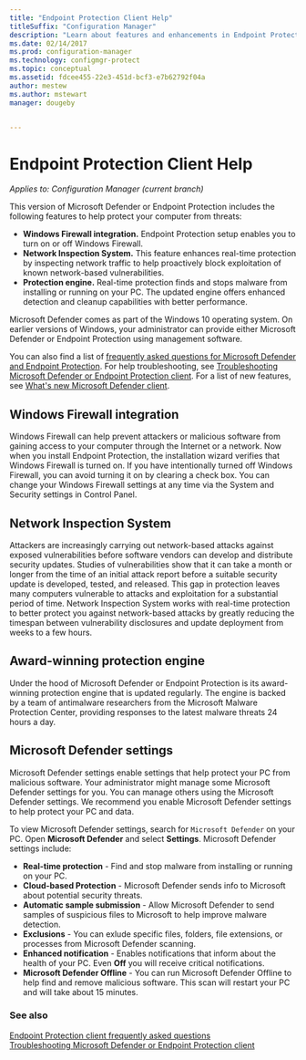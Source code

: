 ```yaml
---
title: "Endpoint Protection Client Help"
titleSuffix: "Configuration Manager"
description: "Learn about features and enhancements in Endpoint Protection that better help you protect your computer from threats."
ms.date: 02/14/2017
ms.prod: configuration-manager
ms.technology: configmgr-protect
ms.topic: conceptual
ms.assetid: fdcee455-22e3-451d-bcf3-e7b62792f04a
author: mestew
ms.author: mstewart
manager: dougeby


---
```

# Endpoint Protection Client Help

*Applies to: Configuration Manager (current branch)*


This version of Microsoft Defender or Endpoint Protection includes the following features to help protect your computer from threats:  

-   **Windows Firewall integration.** Endpoint Protection setup enables you to turn on or off Windows Firewall.  
-   **Network Inspection System.** This feature enhances real-time protection by inspecting network traffic to help proactively block exploitation of known network-based vulnerabilities.  
-   **Protection engine.** Real-time protection finds and stops malware from installing or running on your PC. The updated engine offers enhanced detection and cleanup capabilities with better performance.  

Microsoft Defender comes as part of the Windows 10 operating system.  On earlier versions of Windows, your administrator can provide either Microsoft Defender or Endpoint Protection using management software.

You can also find a list of [frequently asked questions for Microsoft Defender and Endpoint Protection](endpoint-protection-client-faq.md). For help troubleshooting, see [Troubleshooting Microsoft Defender or Endpoint Protection client](troubleshoot-endpoint-client.md). For a list of new features, see [What's new Microsoft Defender client](https://support.microsoft.com/help/29276/windows-10-whats-new-in-windows-defender).

## Windows Firewall integration  
 Windows Firewall can help prevent attackers or malicious software from gaining access to your computer through the Internet or a network. Now when you install Endpoint Protection, the installation wizard verifies that Windows Firewall is turned on. If you have intentionally turned off Windows Firewall, you can avoid turning it on by clearing a check box. You can change your Windows Firewall settings at any time via the System and Security settings in Control Panel.  

## Network Inspection System  
 Attackers are increasingly carrying out network-based attacks against exposed vulnerabilities before software vendors can develop and distribute security updates. Studies of vulnerabilities show that it can take a month or longer from the time of an initial attack report before a suitable security update is developed, tested, and released. This gap in protection leaves many computers vulnerable to attacks and exploitation for a substantial period of time. Network Inspection System works with real-time protection to better protect you against network-based attacks by greatly reducing the timespan between vulnerability disclosures and update deployment from weeks to a few hours.  

## Award-winning protection engine  
 Under the hood of Microsoft Defender or Endpoint Protection is its award-winning protection engine that is updated regularly. The engine is backed by a team of antimalware researchers from the Microsoft Malware Protection Center, providing responses to the latest malware threats 24 hours a day.  

## Microsoft Defender settings
Microsoft Defender settings enable settings that help protect your PC from malicious software. Your administrator might manage some Microsoft Defender settings for you. You can manage others using the Microsoft Defender settings. We recommend you enable Microsoft Defender settings to help protect your PC and data.

To view Microsoft Defender settings, search for `Microsoft Defender` on your PC. Open **Microsoft Defender** and select **Settings**. Microsoft Defender settings include:
- **Real-time protection** - Find and stop malware from installing or running on your PC.
- **Cloud-based Protection** - Microsoft Defender sends info to Microsoft about potential security threats.
- **Automatic sample submission** - Allow Microsoft Defender to send samples of suspicious files to Microsoft to help improve malware detection.
- **Exclusions** - You can exlude specific files, folders, file extensions, or processes from Microsoft Defender scanning.
- **Enhanced notification** - Enables notifications that inform about the health of your PC. Even **Off** you will receive critical notifications.
- **Microsoft Defender Offline** - You can run Microsoft Defender Offline to help find and remove malicious software. This scan will restart your PC and will take about 15 minutes.

### See also  
 [Endpoint Protection client frequently asked questions](endpoint-protection-client-faq.md)   
 [Troubleshooting Microsoft Defender or Endpoint Protection client](troubleshoot-endpoint-client.md)
